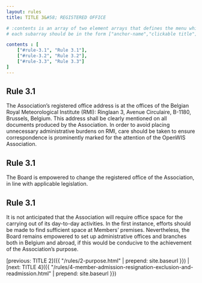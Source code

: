 ```yaml
---
layout: rules
title: TITLE 3&#58; REGISTERED OFFICE

# :contents is an array of two element arrays that defines the menu which appears in the masthead
# each subarray should be in the form ["anchor-name","clickable title"]

contents : [
    ["#rule-3.1", "Rule 3.1"],
    ["#rule-3.2", "Rule 3.2"],
    ["#rule-3.3", "Rule 3.3"]
]
---
```


<h2 id="rule-3.1">Rule 3.1</h2>

The Association’s registered office address is at the offices of the Belgian Royal Meteorological Institute (RMI): Ringlaan 3, Avenue Circulaire, B-1180, Brussels, Belgium. This address shall be clearly mentioned on all documents produced by the Association. In order to avoid placing unnecessary administrative burdens on RMI, care should be taken to ensure correspondence is prominently marked for the attention of the OpenWIS Association.

<h2 id="rule-3.1">Rule 3.1</h2>

The Board is empowered to change the registered office of the Association, in line with applicable legislation.

<h2 id="rule-3.1">Rule 3.1</h2>

It is not anticipated that the Association will require office space for the carrying out of its day-to-day activities. In the first instance, efforts should be made to find sufficient space at Members’ premises. Nevertheless, the Board remains empowered to set up administrative offices and branches both in Belgium and abroad, if this would be conducive to the achievement of the Association’s purpose.

[previous: TITLE 2]({{ "/rules/2-purpose.html" | prepend: site.baseurl }}) \| [next: TITLE 4]({{ "/rules/4-member-admission-resignation-exclusion-and-readmission.html" | prepend: site.baseurl }})